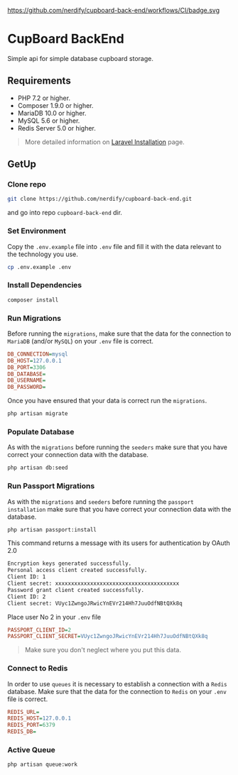 https://github.com/nerdify/cupboard-back-end/workflows/CI/badge.svg

# CupBoard BackEnd

Simple api for simple database cupboard storage.

## Requirements

-   PHP 7.2 or higher.
-   Composer 1.9.0 or higher.
-   MariaDB 10.0 or higher.
-   MySQL 5.6 or higher.
-   Redis Server 5.0 or higher.

> More detailed information on [Laravel Installation](https://laravel.com/docs/6.x/installation#server-requirements) page.

## GetUp

### Clone repo

```bash
git clone https://github.com/nerdify/cupboard-back-end.git
```

and go into repo `cupboard-back-end` dir.

### Set Environment

Copy the `.env.example` file into `.env` file and fill it with the data relevant to the technology you use.

```bash
cp .env.example .env
```

### Install Dependencies

```bash
composer install
```

### Run Migrations

Before running the `migrations`, make sure that the data for the connection to `MariaDB` (and/or `MySQL`) on your `.env` file is correct.

```cfg
DB_CONNECTION=mysql
DB_HOST=127.0.0.1
DB_PORT=3306
DB_DATABASE=
DB_USERNAME=
DB_PASSWORD=
```

Once you have ensured that your data is correct run the `migrations`.

```bash
php artisan migrate
```

### Populate Database

As with the `migrations` before running the `seeders` make sure that you have correct your connection data with the database.

```bash
php artisan db:seed
```

### Run Passport Migrations

As with the `migrations` and `seeders` before running the `passport installation` make sure that you have correct your connection data with the database.

```bash
php artisan passport:install
```

This command returns a message with its users for authentication by OAuth 2.0

```bash
Encryption keys generated successfully.
Personal access client created successfully.
Client ID: 1
Client secret: xxxxxxxxxxxxxxxxxxxxxxxxxxxxxxxxxxxxxxx
Password grant client created successfully.
Client ID: 2
Client secret: VUyc1ZwngoJRwicYnEVr214Hh7JuuOdfNBtQXk8q
```

Place user No 2 in your `.env` file

```cfg
PASSPORT_CLIENT_ID=2
PASSPORT_CLIENT_SECRET=VUyc1ZwngoJRwicYnEVr214Hh7JuuOdfNBtQXk8q
```

> Make sure you don't neglect where you put this data.

### Connect to Redis

In order to use `queues` it is necessary to establish a connection with a `Redis` database. Make sure that the data for the connection to `Redis` on your `.env` file is correct.

```cfg
REDIS_URL=
REDIS_HOST=127.0.0.1
REDIS_PORT=6379
REDIS_DB=
```

### Active Queue

```bash
php artisan queue:work
```
